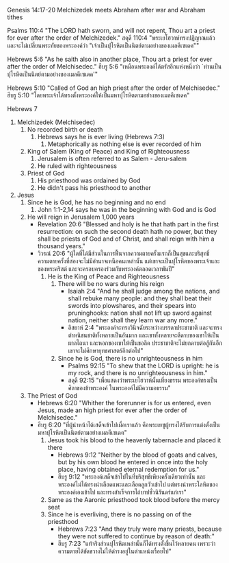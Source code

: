 Genesis 14:17-20 Melchizedek meets Abraham after war and Abraham tithes

Psalms 110:4 "The LORD hath sworn, and will not repent, Thou art a priest for ever after the order of Melchizedek."
สดุดี 110:4 "พระเยโฮวาห์ทรงปฏิญาณแล้วและจะไม่เปลี่ยนพระทัยของพระองค์ว่า "เจ้าเป็นปุโรหิตเป็นนิตย์ตามอย่างของเมลคีเซเดค""

Hebrews 5:6 "As he saith also in another place, Thou art a priest for ever after the order of Melchisedec."
ฮีบรู 5:6 "เหมือนพระองค์ได้ตรัสอีกแห่งหนึ่งว่า \`ท่านเป็นปุโรหิตเป็นนิตย์ตามอย่างของเมลคีเซเดค'"

Hebrews 5:10 "Called of God an high priest after the order of Melchisedec."
ฮีบรู 5:10 "โดยพระเจ้าได้ทรงตั้งพระองค์ให้เป็นมหาปุโรหิตตามอย่างของเมลคีเซเดค"

Hebrews 7

1. Melchizedek (Melchisedec)
	1. No recorded birth or death
		1. Hebrews says he is ever living (Hebrews 7:3)
			1. Metaphorically as nothing else is ever recorded of him
	2. King of Salem (King of Peace) and King of Righteousness
		1. Jerusalem is often referred to as Salem - Jeru-salem
		2. He ruled with righteousness
	3. Priest of God
		1. His priesthood was ordained by God
		2. He didn't pass his priesthood to another
2. Jesus
	1. Since he is God, he has no beginning and no end
		1. John 1:1-2,14 says he was in the beginning with God and is God
	2. He will reign in Jerusalem 1,000 years
		- Revelation 20:6 "Blessed and holy is he that hath part in the first resurrection: on such the second death hath no power, but they shall be priests of God and of Christ, and shall reign with him a thousand years."
		- วิวรณ์ 20:6 "ผู้ใดที่ได้มีส่วนในการฟื้นจากความตายครั้งแรกก็เป็นสุขและบริสุทธิ์ ความตายครั้งที่สองจะไม่มีอำนาจเหนือคนเหล่านั้น แต่เขาจะเป็นปุโรหิตของพระเจ้าและของพระคริสต์ และจะครอบครองร่วมกับพระองค์ตลอดเวลาพันปี"
			1. He is the King of Peace and Righteousness
				1. There will be no wars during his reign
					- Isaiah 2:4 "And he shall judge among the nations, and shall rebuke many people: and they shall beat their swords into plowshares, and their spears into pruninghooks: nation shall not lift up sword against nation, neither shall they learn war any more."
					- อิสยาห์ 2:4 "พระองค์จะทรงวินิจฉัยระหว่างบรรดาประชาชาติ และจะทรงตำหนิชนชาติทั้งหลายเป็นอันมาก และเขาทั้งหลายจะตีดาบของเขาให้เป็นผาลไถนา และหอกของเขาให้เป็นขอลิด ประชาชาติจะไม่ยกดาบต่อสู้กันอีก เขาจะไม่ศึกษายุทธศาสตร์อีกต่อไป"
				2. Since he is God, there is no unrighteousness in him
					- Psalms 92:15 "To shew that the LORD is upright: he is my rock, and there is no unrighteousness in him."
					- สดุดี 92:15 "เพื่อแสดงว่าพระเยโฮวาห์นั้นเที่ยงธรรม พระองค์ทรงเป็นศิลาของข้าพระองค์ ในพระองค์ไม่มีความอธรรม"
	3. The Priest of God
		- Hebrews 6:20 "Whither the forerunner is for us entered, even Jesus, made an high priest for ever after the order of Melchisedec."
		- ฮีบรู 6:20 "ที่ผู้นำหน้าได้เสด็จเข้าไปเผื่อเราแล้ว คือพระเยซูผู้ทรงได้รับการแต่งตั้งเป็นมหาปุโรหิตเป็นนิตย์ตามอย่างเมลคีเซเดค"
			1. Jesus took his blood to the heavenly tabernacle and placed it there
				- Hebrews 9:12 "Neither by the blood of goats and calves, but by his own blood he entered in once into the holy place, having obtained eternal redemption for us."
				- ฮีบรู 9:12 "พระองค์เสด็จเข้าไปในที่บริสุทธิ์เพียงครั้งเดียวเท่านั้น และพระองค์ไม่ได้ทรงนำเลือดแพะและเลือดลูกวัวเข้าไป แต่ทรงนำพระโลหิตของพระองค์เองเข้าไป และทรงสำเร็จการไถ่บาปชั่วนิรันดร์แก่เรา"
			2. Same as the Aaronic priesthood took blood before the mercy seat
			3. Since he is everliving, there is no passing on of the priesthood
				- Hebrews 7:23 "And they truly were many priests, because they             were not suffered to continue by reason of death:"
				- ฮีบรู 7:23 "แท้จริงส่วนปุโรหิตเหล่านั้นก็ได้ทรงตั้งขึ้นไว้หลายคน เพราะว่าความตายได้ขัดขวางไม่ให้ดำรงอยู่ในตำแหน่งเรื่อยไป"